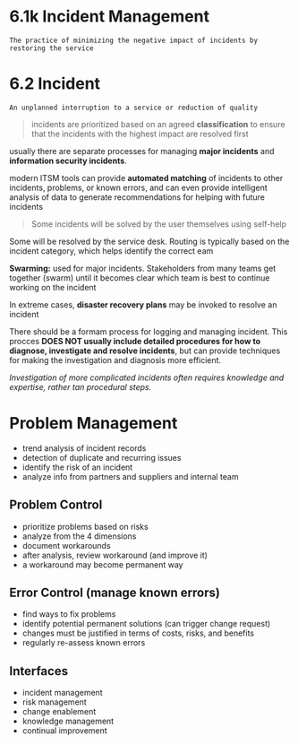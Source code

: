 # 6.1k Incident Management
    The practice of minimizing the negative impact of incidents by restoring the service

# 6.2 Incident
    An unplanned interruption to a service or reduction of quality

> incidents are prioritized based on an agreed **classification** to ensure that the incidents with the highest impact are resolved first

usually there are separate processes for managing **major incidents** and **information security incidents**.

modern ITSM tools can provide **automated matching** of incidents to other incidents, problems, or known errors, and can even provide intelligent analysis of data to generate recommendations for helping with future incidents

> Some incidents will be solved by the user themselves using self-help

Some will be resolved by the service desk. Routing is typically based on the incident category, which helps identify the correct eam
 
**Swarming:** used for major incidents. Stakeholders from many teams get together (swarm) until it becomes clear which team is best to continue working on the incident

In extreme cases, **disaster recovery plans** may be invoked to resolve an incident

There should be a formam process for logging and managing incident. This procces **DOES NOT usually include detailed procedures for how to diagnose, investigate and resolve incidents**, but can provide techniques for making the investigation and diagnosis more efficient.

*Investigation of more complicated incidents often requires knowledge and expertise, rather tan procedural steps.*

# Problem Management
    
- trend analysis of incident records
- detection of duplicate and recurring issues
- identify the risk of an incident
- analyze info from partners and suppliers and internal team

## Problem Control
- prioritize problems based on risks 
- analyze from the 4 dimensions
- document workarounds
- after analysis, review workaround (and improve it)
- a workaround may become permanent way

## Error Control (manage known errors)
- find ways to fix problems
- identify potential permanent solutions (can trigger change request)
- changes must be justified in terms of costs, risks, and benefits
- regularly re-assess known errors

## Interfaces
- incident management
- risk management
- change enablement
- knowledge management
- continual improvement

